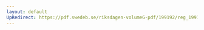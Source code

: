 ```yaml
---
layout: default
UpRedirect: https://pdf.swedeb.se/riksdagen-volumeG-pdf/199192/reg_199192/reg_199192_0501.pdf
---
```

